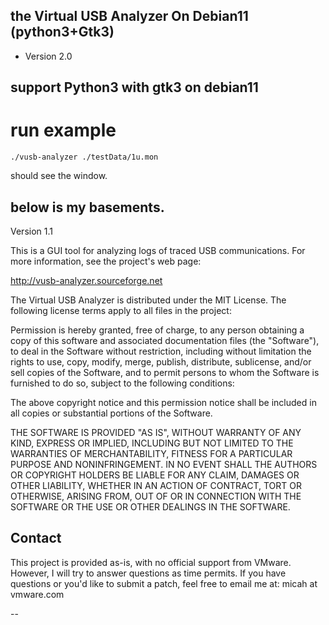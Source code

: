 the Virtual USB Analyzer On Debian11 (python3+Gtk3)
------------------------

* Version 2.0 

## support Python3 with gtk3 on debian11

# run example

```
./vusb-analyzer ./testData/1u.mon 
```

should see the window.




below is my basements.
------------------------------------------

Version 1.1

This is a GUI tool for analyzing logs of traced USB
communications. For more information, see the project's web page:

http://vusb-analyzer.sourceforge.net

The Virtual USB Analyzer is distributed under the MIT License. The
following license terms apply to all files in the project:

  Permission is hereby granted, free of charge, to any person
  obtaining a copy of this software and associated documentation files
  (the "Software"), to deal in the Software without restriction,
  including without limitation the rights to use, copy, modify, merge,
  publish, distribute, sublicense, and/or sell copies of the Software,
  and to permit persons to whom the Software is furnished to do so,
  subject to the following conditions:

  The above copyright notice and this permission notice shall be
  included in all copies or substantial portions of the Software.

  THE SOFTWARE IS PROVIDED "AS IS", WITHOUT WARRANTY OF ANY KIND,
  EXPRESS OR IMPLIED, INCLUDING BUT NOT LIMITED TO THE WARRANTIES OF
  MERCHANTABILITY, FITNESS FOR A PARTICULAR PURPOSE AND
  NONINFRINGEMENT. IN NO EVENT SHALL THE AUTHORS OR COPYRIGHT HOLDERS
  BE LIABLE FOR ANY CLAIM, DAMAGES OR OTHER LIABILITY, WHETHER IN AN
  ACTION OF CONTRACT, TORT OR OTHERWISE, ARISING FROM, OUT OF OR IN
  CONNECTION WITH THE SOFTWARE OR THE USE OR OTHER DEALINGS IN THE
  SOFTWARE.

Contact
-------

This project is provided as-is, with no official support from
VMware. However, I will try to answer questions as time permits.
If you have questions or you'd like to submit a patch, feel free
to email me at: micah at vmware.com

--
